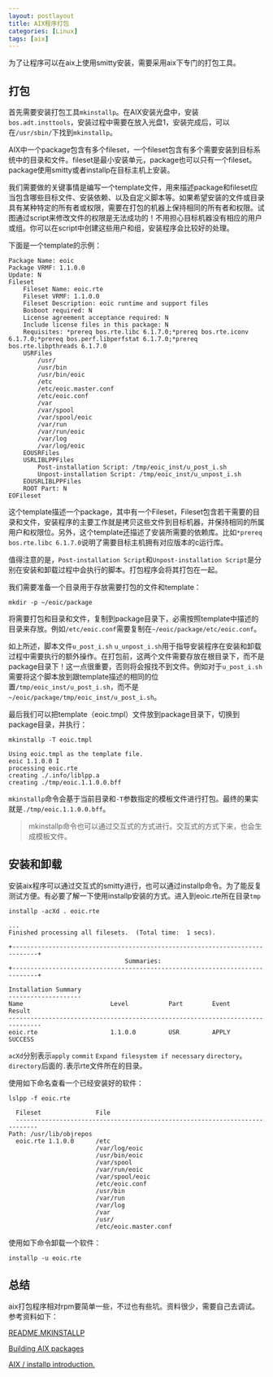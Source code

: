 ```yaml
---
layout: postlayout
title: AIX程序打包
categories: [Linux]
tags: [aix]
---
```


为了让程序可以在aix上使用smitty安装，需要采用aix下专门的打包工具。

## 打包

首先需要安装打包工具`mkinstallp`。在AIX安装光盘中，安装`bos.adt.insttools`，安装过程中需要在放入光盘1，安装完成后，可以在`/usr/sbin/`下找到`mkinstallp`。

AIX中一个package包含有多个fileset，一个fileset包含有多个需要安装到目标系统中的目录和文件。fileset是最小安装单元，package也可以只有一个fileset。package使用smitty或者installp在目标主机上安装。

我们需要做的关键事情是编写一个template文件，用来描述package和fileset应当包含哪些目标文件、安装依赖、以及自定义脚本等。如果希望安装的文件或目录具有某种特定的所有者或权限，需要在打包的机器上保持相同的所有者和权限。试图通过script来修改文件的权限是无法成功的！不用担心目标机器没有相应的用户或组。你可以在script中创建这些用户和组，安装程序会比较好的处理。

下面是一个template的示例：

```
Package Name: eoic
Package VRMF: 1.1.0.0
Update: N
Fileset
    Fileset Name: eoic.rte
    Fileset VRMF: 1.1.0.0
    Fileset Description: eoic runtime and support files
    Bosboot required: N
    License agreement acceptance required: N
    Include license files in this package: N
    Requisites: *prereq bos.rte.libc 6.1.7.0;*prereq bos.rte.iconv 6.1.7.0;*prereq bos.perf.libperfstat 6.1.7.0;*prereq bos.rte.libpthreads 6.1.7.0
    USRFiles
        /usr/
        /usr/bin
        /usr/bin/eoic
        /etc
        /etc/eoic.master.conf
        /etc/eoic.conf
        /var
        /var/spool
        /var/spool/eoic
        /var/run
        /var/run/eoic
        /var/log
        /var/log/eoic
    EOUSRFiles
    USRLIBLPPFiles
        Post-installation Script: /tmp/eoic_inst/u_post_i.sh
        Unpost-installation Script: /tmp/eoic_inst/u_unpost_i.sh
    EOUSRLIBLPPFiles
    ROOT Part: N
EOFileset

```

这个template描述一个package，其中有一个Fileset，Fileset包含若干需要的目录和文件，安装程序的主要工作就是拷贝这些文件到目标机器，并保持相同的所属用户和权限位。另外，这个template还描述了安装所需要的依赖库。比如`*prereq bos.rte.libc 6.1.7.0`说明了需要目标主机拥有对应版本的c运行库。

值得注意的是，`Post-installation Script`和`Unpost-installation Script`是分别在安装和卸载过程中会执行的脚本。打包程序会将其打包在一起。

我们需要准备一个目录用于存放需要打包的文件和template：

```
mkdir -p ~/eoic/package
```

将需要打包和目录和文件，复制到package目录下，必需按照template中描述的目录来存放。例如`/etc/eoic.conf`需要复制在`~/eoic/package/etc/eoic.conf`。

如上所述，脚本文件`u_post_i.sh` `u_unpost_i.sh`用于指导安装程序在安装和卸载过程中需要执行的额外操作。在打包前，这两个文件需要存放在根目录下，而不是package目录下！这一点很重要，否则将会报找不到文件。例如对于`u_post_i.sh`需要将这个脚本放到跟template描述的相同的位置`/tmp/eoic_inst/u_post_i.sh`，而不是`~/eoic/package/tmp/eoic_inst/u_post_i.sh`。

最后我们可以把template（eoic.tmpl）文件放到package目录下，切换到package目录，并执行：

```
mkinstallp -T eoic.tmpl

Using eoic.tmpl as the template file.
eoic 1.1.0.0 I
processing eoic.rte
creating ./.info/liblpp.a
creating ./tmp/eoic.1.1.0.0.bff

```

`mkinstallp`命令会基于当前目录和`-T`参数指定的模板文件进行打包。最终的果实就是`./tmp/eoic.1.1.0.0.bff`。

> mkinstallp命令也可以通过交互式的方式进行。交互式的方式下来，也会生成模板文件。

## 安装和卸载

安装aix程序可以通过交互式的smitty进行，也可以通过installp命令。为了能反复测试方便。有必要了解一下使用installp安装的方式。进入到eoic.rte所在目录`tmp`


```
installp -acXd . eoic.rte
```

```
...
Finished processing all filesets.  (Total time:  1 secs).

+-----------------------------------------------------------------------------+
                                Summaries:
+-----------------------------------------------------------------------------+

Installation Summary
--------------------
Name                        Level           Part        Event       Result
-------------------------------------------------------------------------------
eoic.rte                    1.1.0.0         USR         APPLY       SUCCESS    
```

`acXd`分别表示`apply` `commit` `Expand filesystem if necessary` `directory`。 `directory`后面的`.`表示rte文件所在的目录。

使用如下命名查看一个已经安装好的软件：

```
lslpp -f eoic.rte
```

```
  Fileset               File
  ----------------------------------------------------------------------------
Path: /usr/lib/objrepos
  eoic.rte 1.1.0.0      /etc
                        /var/log/eoic
                        /usr/bin/eoic
                        /var/spool
                        /var/run/eoic
                        /var/spool/eoic
                        /etc/eoic.conf
                        /usr/bin
                        /var/run
                        /var/log
                        /var
                        /usr/
                        /etc/eoic.master.conf
```

使用如下命令卸载一个软件：

```
installp -u eoic.rte
```

## 总结

aix打包程序相对rpm要简单一些，不过也有些坑。资料很少，需要自己去调试。参考资料如下：


[README.MKINSTALLP](http://www-01.ibm.com/support/docview.wss?uid=isg1710readme961539891)

[Building AIX packages](https://www.djouxtech.net/posts/building-aix-packages/)

[AIX / installp introduction.](http://www.tablespace.net/papers/adminpkg/installp.html)